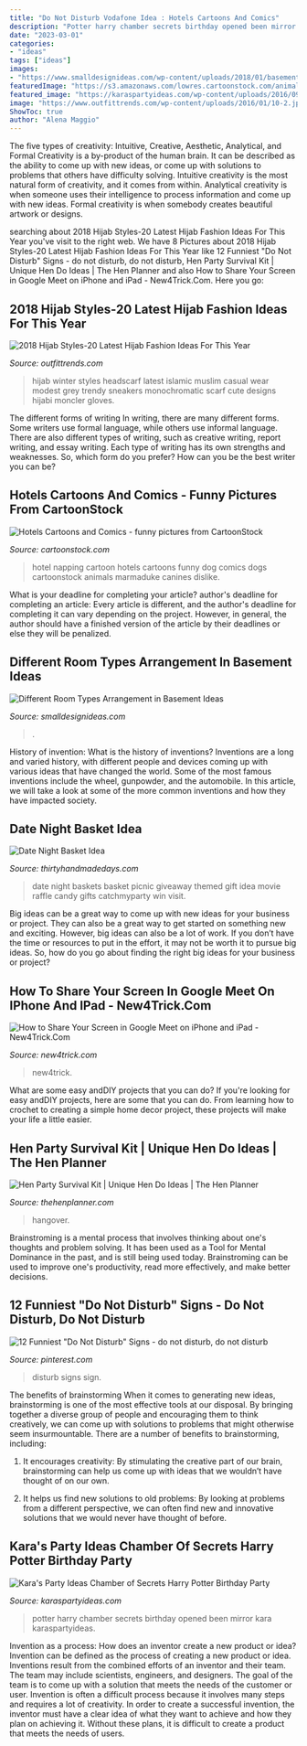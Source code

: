 ```yaml
---
title: "Do Not Disturb Vodafone Idea : Hotels Cartoons And Comics"
description: "Potter harry chamber secrets birthday opened been mirror kara karaspartyideas"
date: "2023-03-01"
categories:
- "ideas"
tags: ["ideas"]
images:
- "https://www.smalldesignideas.com/wp-content/uploads/2018/01/basement_ideas_015-min.jpg"
featuredImage: "https://s3.amazonaws.com/lowres.cartoonstock.com/animals-marmaduke-dogs-canines-pets-dog_owners-ban110714_low.jpg"
featured_image: "https://karaspartyideas.com/wp-content/uploads/2016/09/Harry-Potter-Birthday-Party-via-Karas-Party-Ideas-KarasPartyIdeas.com4_.jpeg"
image: "https://www.outfittrends.com/wp-content/uploads/2016/01/10-2.jpg"
ShowToc: true
author: "Alena Maggio"
---
```



The five types of creativity: Intuitive, Creative, Aesthetic, Analytical, and Formal
Creativity is a by-product of the human brain. It can be described as the ability to come up with new ideas, or come up with solutions to problems that others have difficulty solving. Intuitive creativity is the most natural form of creativity, and it comes from within. Analytical creativity is when someone uses their intelligence to process information and come up with new ideas. Formal creativity is when somebody creates beautiful artwork or designs.

	

		
searching about 2018 Hijab Styles-20 Latest Hijab Fashion Ideas For This Year you've visit to the right web. We have 8 Pictures about 2018 Hijab Styles-20 Latest Hijab Fashion Ideas For This Year like 12 Funniest &quot;Do Not Disturb&quot; Signs - do not disturb, do not disturb, Hen Party Survival Kit | Unique Hen Do Ideas | The Hen Planner and also How to Share Your Screen in Google Meet on iPhone and iPad - New4Trick.Com. Here you go:
		
    
## 2018 Hijab Styles-20 Latest Hijab Fashion Ideas For This Year

<img loading=lazy src="https://www.outfittrends.com/wp-content/uploads/2016/01/10-2.jpg" onerror="this.onerror=null;this.src='https://tse4.mm.bing.net/th?id=OIP.Foh-bPGaR5V7Ib8MVqYOUwHaLc&amp;pid=15.1';" alt="2018 Hijab Styles-20 Latest Hijab Fashion Ideas For This Year">

_Source: outfittrends.com_

>hijab winter styles headscarf latest islamic muslim casual wear modest grey trendy sneakers monochromatic scarf cute designs hijabi moncler gloves. 

	

The different forms of writing
In writing, there are many different forms. Some writers use formal language, while others use informal language. There are also different types of writing, such as creative writing, report writing, and essay writing. Each type of writing has its own strengths and weaknesses. So, which form do you prefer? How can you be the best writer you can be?

    
## Hotels Cartoons And Comics - Funny Pictures From CartoonStock

<img loading=lazy src="https://s3.amazonaws.com/lowres.cartoonstock.com/animals-marmaduke-dogs-canines-pets-dog_owners-ban110714_low.jpg" onerror="this.onerror=null;this.src='https://tse4.mm.bing.net/th?id=OIP.rudHIF0U3xYtwsXOTnQnCAHaIL&amp;pid=15.1';" alt="Hotels Cartoons and Comics - funny pictures from CartoonStock">

_Source: cartoonstock.com_

>hotel napping cartoon hotels cartoons funny dog comics dogs cartoonstock animals marmaduke canines dislike. 

	

What is your deadline for completing your article?
author's deadline for completing an article:
Every article is different, and the author's deadline for completing it can vary depending on the project. However, in general, the author should have a finished version of the article by their deadlines or else they will be penalized.

    
## Different Room Types Arrangement In Basement Ideas

<img loading=lazy src="https://www.smalldesignideas.com/wp-content/uploads/2018/01/basement_ideas_015-min.jpg" onerror="this.onerror=null;this.src='https://tse4.mm.bing.net/th?id=OIP.Yt8dVcu9d0hRg66r7bS2RwHaE6&amp;pid=15.1';" alt="Different Room Types Arrangement in Basement Ideas">

_Source: smalldesignideas.com_

>. 

	

History of invention: What is the history of inventions?
Inventions are a long and varied history, with different people and devices coming up with various ideas that have changed the world. Some of the most famous inventions include the wheel, gunpowder, and the automobile. In this article, we will take a look at some of the more common inventions and how they have impacted society.

    
## Date Night Basket Idea

<img loading=lazy src="https://www.thirtyhandmadedays.com/wp-content/uploads/2015/02/Date-Night-Baskets-6-10-520x1024.jpg" onerror="this.onerror=null;this.src='https://tse1.mm.bing.net/th?id=OIP.fFB_KZznZBaTo_kqi2C8_AHaOl&amp;pid=15.1';" alt="Date Night Basket Idea">

_Source: thirtyhandmadedays.com_

>date night baskets basket picnic giveaway themed gift idea movie raffle candy gifts catchmyparty win visit. 

	

Big ideas can be a great way to come up with new ideas for your business or project. They can also be a great way to get started on something new and exciting. However, big ideas can also be a lot of work. If you don’t have the time or resources to put in the effort, it may not be worth it to pursue big ideas. So, how do you go about finding the right big ideas for your business or project?

    
## How To Share Your Screen In Google Meet On IPhone And IPad - New4Trick.Com

<img loading=lazy src="https://i1.wp.com/new4trick.com/wp-content/uploads/2020/05/How-to-Share-Your-Screen-in-Google-Meet-on-iPhone.pngmtime1590284582.png?fit=1200%2C630&amp;ssl=1" onerror="this.onerror=null;this.src='https://tse3.mm.bing.net/th?id=OIP.mj52zzGUINj1Wni5r5ddrwHaD4&amp;pid=15.1';" alt="How to Share Your Screen in Google Meet on iPhone and iPad - New4Trick.Com">

_Source: new4trick.com_

>new4trick. 

	

What are some easy andDIY projects that you can do?
If you're looking for easy andDIY projects, here are some that you can do. From learning how to crochet to creating a simple home decor project, these projects will make your life a little easier.

    
## Hen Party Survival Kit | Unique Hen Do Ideas | The Hen Planner

<img loading=lazy src="https://i0.wp.com/thehenplanner.com/wp-content/uploads/2017/12/hangover-cure-candle.jpg?resize=850%2C851&amp;is-pending-load=1#038;ssl=1" onerror="this.onerror=null;this.src='https://tse1.mm.bing.net/th?id=OIP.c7zR1GK72gFhbVL-fY0qqQHaHa&amp;pid=15.1';" alt="Hen Party Survival Kit | Unique Hen Do Ideas | The Hen Planner">

_Source: thehenplanner.com_

>hangover. 

	

Brainstroming is a mental process that involves thinking about one's thoughts and problem solving. It has been used as a Tool for Mental Dominance in the past, and is still being used today. Brainstroming can be used to improve one's productivity, read more effectively, and make better decisions.

    
## 12 Funniest &quot;Do Not Disturb&quot; Signs - Do Not Disturb, Do Not Disturb

<img loading=lazy src="https://s-media-cache-ak0.pinimg.com/600x315/f7/c4/b6/f7c4b6c5e13461d4b3d6c1035f23b93b.jpg" onerror="this.onerror=null;this.src='https://tse1.mm.bing.net/th?id=OIP.Lwo4HhhUt9CgA9wL0Kwy2QHaD4&amp;pid=15.1';" alt="12 Funniest &quot;Do Not Disturb&quot; Signs - do not disturb, do not disturb">

_Source: pinterest.com_

>disturb signs sign. 

	

The benefits of brainstorming
When it comes to generating new ideas, brainstorming is one of the most effective tools at our disposal. By bringing together a diverse group of people and encouraging them to think creatively, we can come up with solutions to problems that might otherwise seem insurmountable.
There are a number of benefits to brainstorming, including:

1. It encourages creativity: By stimulating the creative part of our brain, brainstorming can help us come up with ideas that we wouldn’t have thought of on our own.

2. It helps us find new solutions to old problems: By looking at problems from a different perspective, we can often find new and innovative solutions that we would never have thought of before.


    
## Kara&#039;s Party Ideas Chamber Of Secrets Harry Potter Birthday Party

<img loading=lazy src="https://karaspartyideas.com/wp-content/uploads/2016/09/Harry-Potter-Birthday-Party-via-Karas-Party-Ideas-KarasPartyIdeas.com4_.jpeg" onerror="this.onerror=null;this.src='https://tse1.mm.bing.net/th?id=OIP.4sgli10Fup_ND_oreF2pAQHaLH&amp;pid=15.1';" alt="Kara&#039;s Party Ideas Chamber of Secrets Harry Potter Birthday Party">

_Source: karaspartyideas.com_

>potter harry chamber secrets birthday opened been mirror kara karaspartyideas. 

	

Invention as a process: How does an inventor create a new product or idea?
Invention can be defined as the process of creating a new product or idea. Inventions result from the combined efforts of an inventor and their team. The team may include scientists, engineers, and designers. The goal of the team is to come up with a solution that meets the needs of the customer or user.
Invention is often a difficult process because it involves many steps and requires a lot of creativity. In order to create a successful invention, the inventor must have a clear idea of what they want to achieve and how they plan on achieving it. Without these plans, it is difficult to create a product that meets the needs of users.

